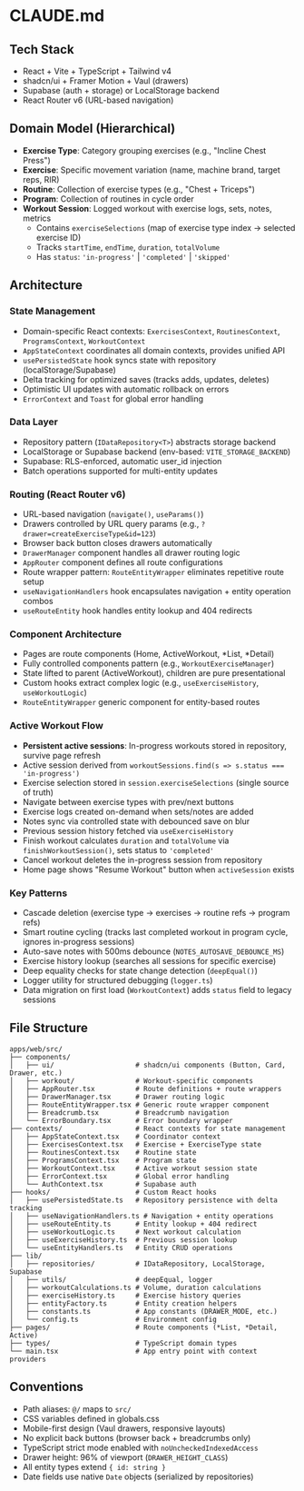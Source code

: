 # CLAUDE.md

## Tech Stack
- React + Vite + TypeScript + Tailwind v4
- shadcn/ui + Framer Motion + Vaul (drawers)
- Supabase (auth + storage) or LocalStorage backend
- React Router v6 (URL-based navigation)

## Domain Model (Hierarchical)
- **Exercise Type**: Category grouping exercises (e.g., "Incline Chest Press")
- **Exercise**: Specific movement variation (name, machine brand, target reps, RIR)
- **Routine**: Collection of exercise types (e.g., "Chest + Triceps")
- **Program**: Collection of routines in cycle order
- **Workout Session**: Logged workout with exercise logs, sets, notes, metrics
  - Contains `exerciseSelections` (map of exercise type index → selected exercise ID)
  - Tracks `startTime`, `endTime`, `duration`, `totalVolume`
  - Has `status`: `'in-progress'` | `'completed'` | `'skipped'`

## Architecture

### State Management
- Domain-specific React contexts: `ExercisesContext`, `RoutinesContext`, `ProgramsContext`, `WorkoutContext`
- `AppStateContext` coordinates all domain contexts, provides unified API
- `usePersistedState` hook syncs state with repository (localStorage/Supabase)
- Delta tracking for optimized saves (tracks adds, updates, deletes)
- Optimistic UI updates with automatic rollback on errors
- `ErrorContext` and `Toast` for global error handling

### Data Layer
- Repository pattern (`IDataRepository<T>`) abstracts storage backend
- LocalStorage or Supabase backend (env-based: `VITE_STORAGE_BACKEND`)
- Supabase: RLS-enforced, automatic user_id injection
- Batch operations supported for multi-entity updates

### Routing (React Router v6)
- URL-based navigation (`navigate()`, `useParams()`)
- Drawers controlled by URL query params (e.g., `?drawer=createExerciseType&id=123`)
- Browser back button closes drawers automatically
- `DrawerManager` component handles all drawer routing logic
- `AppRouter` component defines all route configurations
- Route wrapper pattern: `RouteEntityWrapper` eliminates repetitive route setup
- `useNavigationHandlers` hook encapsulates navigation + entity operation combos
- `useRouteEntity` hook handles entity lookup and 404 redirects

### Component Architecture
- Pages are route components (Home, ActiveWorkout, *List, *Detail)
- Fully controlled components pattern (e.g., `WorkoutExerciseManager`)
- State lifted to parent (ActiveWorkout), children are pure presentational
- Custom hooks extract complex logic (e.g., `useExerciseHistory`, `useWorkoutLogic`)
- `RouteEntityWrapper` generic component for entity-based routes

### Active Workout Flow
- **Persistent active sessions**: In-progress workouts stored in repository, survive page refresh
- Active session derived from `workoutSessions.find(s => s.status === 'in-progress')`
- Exercise selection stored in `session.exerciseSelections` (single source of truth)
- Navigate between exercise types with prev/next buttons
- Exercise logs created on-demand when sets/notes are added
- Notes sync via controlled state with debounced save on blur
- Previous session history fetched via `useExerciseHistory`
- Finish workout calculates `duration` and `totalVolume` via `finishWorkoutSession()`, sets status to `'completed'`
- Cancel workout deletes the in-progress session from repository
- Home page shows "Resume Workout" button when `activeSession` exists

### Key Patterns
- Cascade deletion (exercise type → exercises → routine refs → program refs)
- Smart routine cycling (tracks last completed workout in program cycle, ignores in-progress sessions)
- Auto-save notes with 500ms debounce (`NOTES_AUTOSAVE_DEBOUNCE_MS`)
- Exercise history lookup (searches all sessions for specific exercise)
- Deep equality checks for state change detection (`deepEqual()`)
- Logger utility for structured debugging (`logger.ts`)
- Data migration on first load (`WorkoutContext`) adds `status` field to legacy sessions

## File Structure
```
apps/web/src/
├── components/
│   ├── ui/                    # shadcn/ui components (Button, Card, Drawer, etc.)
│   ├── workout/               # Workout-specific components
│   ├── AppRouter.tsx          # Route definitions + route wrappers
│   ├── DrawerManager.tsx      # Drawer routing logic
│   ├── RouteEntityWrapper.tsx # Generic route wrapper component
│   ├── Breadcrumb.tsx         # Breadcrumb navigation
│   └── ErrorBoundary.tsx      # Error boundary wrapper
├── contexts/                  # React contexts for state management
│   ├── AppStateContext.tsx    # Coordinator context
│   ├── ExercisesContext.tsx   # Exercise + ExerciseType state
│   ├── RoutinesContext.tsx    # Routine state
│   ├── ProgramsContext.tsx    # Program state
│   ├── WorkoutContext.tsx     # Active workout session state
│   ├── ErrorContext.tsx       # Global error handling
│   └── AuthContext.tsx        # Supabase auth
├── hooks/                     # Custom React hooks
│   ├── usePersistedState.ts   # Repository persistence with delta tracking
│   ├── useNavigationHandlers.ts # Navigation + entity operations
│   ├── useRouteEntity.ts      # Entity lookup + 404 redirect
│   ├── useWorkoutLogic.ts     # Next workout calculation
│   ├── useExerciseHistory.ts  # Previous session lookup
│   └── useEntityHandlers.ts   # Entity CRUD operations
├── lib/
│   ├── repositories/          # IDataRepository, LocalStorage, Supabase
│   ├── utils/                 # deepEqual, logger
│   ├── workoutCalculations.ts # Volume, duration calculations
│   ├── exerciseHistory.ts     # Exercise history queries
│   ├── entityFactory.ts       # Entity creation helpers
│   ├── constants.ts           # App constants (DRAWER_MODE, etc.)
│   └── config.ts              # Environment config
├── pages/                     # Route components (*List, *Detail, Active)
├── types/                     # TypeScript domain types
└── main.tsx                   # App entry point with context providers
```

## Conventions
- Path aliases: `@/` maps to `src/`
- CSS variables defined in globals.css
- Mobile-first design (Vaul drawers, responsive layouts)
- No explicit back buttons (browser back + breadcrumbs only)
- TypeScript strict mode enabled with `noUncheckedIndexedAccess`
- Drawer height: 96% of viewport (`DRAWER_HEIGHT_CLASS`)
- All entity types extend `{ id: string }`
- Date fields use native `Date` objects (serialized by repositories)
